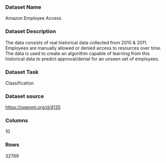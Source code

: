 ### Dataset Name

Amazon Employee Access

### Dataset Description

The data consists of real historical data collected from 2010 & 2011. Employees are manually allowed or denied access to resources over time.
The data is used to create an algorithm capable of learning from this historical data to predict approval/denial for an unseen set of employees.

### Dataset Task

Classification

### Dataset source

https://openml.org/d/4135


### Columns
10

### Rows

32769
